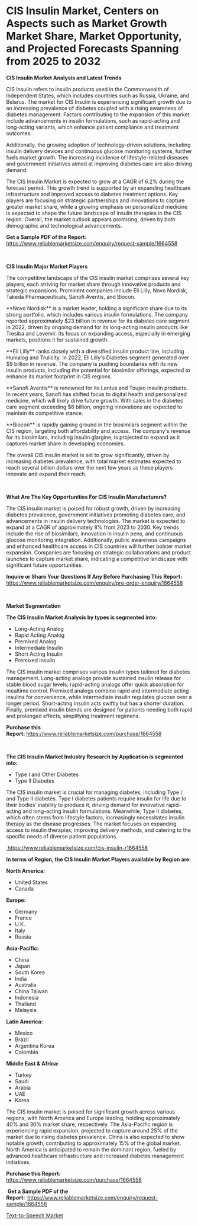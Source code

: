 <p><h1>CIS Insulin Market, Centers on Aspects such as Market Growth Market Share, Market Opportunity, and Projected Forecasts Spanning from 2025 to 2032</h1></p><p><strong>CIS Insulin Market Analysis and Latest Trends</strong></p>
<p><p>CIS Insulin refers to insulin products used in the Commonwealth of Independent States, which includes countries such as Russia, Ukraine, and Belarus. The market for CIS Insulin is experiencing significant growth due to an increasing prevalence of diabetes coupled with a rising awareness of diabetes management. Factors contributing to the expansion of this market include advancements in insulin formulations, such as rapid-acting and long-acting variants, which enhance patient compliance and treatment outcomes.</p><p>Additionally, the growing adoption of technology-driven solutions, including insulin delivery devices and continuous glucose monitoring systems, further fuels market growth. The increasing incidence of lifestyle-related diseases and government initiatives aimed at improving diabetes care are also driving demand.</p><p>The CIS Insulin Market is expected to grow at a CAGR of 6.2% during the forecast period. This growth trend is supported by an expanding healthcare infrastructure and improved access to diabetes treatment options. Key players are focusing on strategic partnerships and innovations to capture greater market share, while a growing emphasis on personalized medicine is expected to shape the future landscape of insulin therapies in the CIS region. Overall, the market outlook appears promising, driven by both demographic and technological advancements.</p></p>
<p><strong>Get a Sample PDF of the Report:&nbsp;</strong> <a href="https://www.reliablemarketsize.com/enquiry/request-sample/1664558?utm_campaign=3194&utm_medium=2&utm_source=Github&utm_content=ia&utm_term=23032025&utm_id=cis-insulin">https://www.reliablemarketsize.com/enquiry/request-sample/1664558</a></p>
<p>&nbsp;</p>
<p><strong>CIS Insulin Major Market Players</strong></p>
<p><p>The competitive landscape of the CIS insulin market comprises several key players, each striving for market share through innovative products and strategic expansions. Prominent companies include Eli Lilly, Novo Nordisk, Takeda Pharmaceuticals, Sanofi Aventis, and Biocon.</p><p>**Novo Nordisk** is a market leader, holding a significant share due to its strong portfolio, which includes various insulin formulations. The company reported approximately $23 billion in revenue for its diabetes care segment in 2022, driven by ongoing demand for its long-acting insulin products like Tresiba and Levemir. Its focus on expanding access, especially in emerging markets, positions it for sustained growth.</p><p>**Eli Lilly** ranks closely with a diversified insulin product line, including Humalog and Trulicity. In 2022, Eli Lilly's Diabetes segment generated over $9 billion in revenue. The company is pushing boundaries with its new insulin products, including the potential for biosimilar offerings, expected to enhance its market footprint in CIS regions.</p><p>**Sanofi Aventis** is renowned for its Lantus and Toujeo insulin products. In recent years, Sanofi has shifted focus to digital health and personalized medicine, which will likely drive future growth. With sales in the diabetes care segment exceeding $6 billion, ongoing innovations are expected to maintain its competitive stance.</p><p>**Biocon** is rapidly gaining ground in the biosimilars segment within the CIS region, targeting both affordability and access. The company's revenue for its biosimilars, including insulin glargine, is projected to expand as it captures market share in developing economies.</p><p>The overall CIS insulin market is set to grow significantly, driven by increasing diabetes prevalence, with total market estimates expected to reach several billion dollars over the next few years as these players innovate and expand their reach.</p></p>
<p>&nbsp;</p>
<p><strong>What Are The Key Opportunities For CIS Insulin Manufacturers?</strong></p>
<p><p>The CIS insulin market is poised for robust growth, driven by increasing diabetes prevalence, government initiatives promoting diabetes care, and advancements in insulin delivery technologies. The market is expected to expand at a CAGR of approximately 8% from 2023 to 2030. Key trends include the rise of biosimilars, innovation in insulin pens, and continuous glucose monitoring integration. Additionally, public awareness campaigns and enhanced healthcare access in CIS countries will further bolster market expansion. Companies are focusing on strategic collaborations and product launches to capture market share, indicating a competitive landscape with significant future opportunities.</p></p>
<p><strong>Inquire or Share Your Questions If Any Before Purchasing This Report:</strong> <a href="https://www.reliablemarketsize.com/enquiry/pre-order-enquiry/1664558?utm_campaign=3194&utm_medium=2&utm_source=Github&utm_content=ia&utm_term=23032025&utm_id=cis-insulin">https://www.reliablemarketsize.com/enquiry/pre-order-enquiry/1664558</a></p>
<p>&nbsp;</p>
<p><strong>Market Segmentation</strong></p>
<p><strong>The CIS Insulin Market Analysis by types is segmented into:</strong></p>
<p><ul><li>Long-Acting Analog</li><li>Rapid Acting Analog</li><li>Premixed Analog</li><li>Intermediate Insulin</li><li>Short Acting Insulin</li><li>Premixed Insulin</li></ul></p>
<p><p>The CIS insulin market comprises various insulin types tailored for diabetes management. Long-acting analogs provide sustained insulin release for stable blood sugar levels; rapid-acting analogs offer quick absorption for mealtime control. Premixed analogs combine rapid and intermediate acting insulins for convenience, while intermediate insulin regulates glucose over a longer period. Short-acting insulin acts swiftly but has a shorter duration. Finally, premixed insulin blends are designed for patients needing both rapid and prolonged effects, simplifying treatment regimens.</p></p>
<p><strong>Purchase this Report:&nbsp;</strong><a href="https://www.reliablemarketsize.com/purchase/1664558?utm_campaign=3194&utm_medium=2&utm_source=Github&utm_content=ia&utm_term=23032025&utm_id=cis-insulin">https://www.reliablemarketsize.com/purchase/1664558</a></p>
<p>&nbsp;</p>
<p><strong>The CIS Insulin Market Industry Research by Application is segmented into:</strong></p>
<p><ul><li>Type I and Other Diabetes</li><li>Type II Diabetes</li></ul></p>
<p><p>The CIS insulin market is crucial for managing diabetes, including Type I and Type II diabetes. Type I diabetes patients require insulin for life due to their bodies’ inability to produce it, driving demand for innovative rapid-acting and long-acting insulin formulations. Meanwhile, Type II diabetes, which often stems from lifestyle factors, increasingly necessitates insulin therapy as the disease progresses. The market focuses on expanding access to insulin therapies, improving delivery methods, and catering to the specific needs of diverse patient populations.</p></p>
<p><a href="https://www.reliablemarketsize.com/cis-insulin-r1664558?utm_campaign=3194&utm_medium=2&utm_source=Github&utm_content=ia&utm_term=23032025&utm_id=cis-insulin">&nbsp;https://www.reliablemarketsize.com/cis-insulin-r1664558</a></p>
<p><strong>In terms of Region, the CIS Insulin Market Players available by Region are:</strong></p>
<p>
    <p> <strong> North America: </strong>
        <ul>
            <li>United States</li>
            <li>Canada</li>
        </ul>
        </p> 
    <p> <strong> Europe: </strong>
        <ul>
            <li>Germany</li>
            <li>France</li>
            <li>U.K.</li>
            <li>Italy</li>
            <li>Russia</li>
        </ul>
        </p> 
    <p> <strong> Asia-Pacific: </strong>
        <ul>
            <li>China</li>
            <li>Japan</li>
            <li>South Korea</li>
            <li>India</li>
            <li>Australia</li>
            <li>China Taiwan</li>
            <li>Indonesia</li>
            <li>Thailand</li>
            <li>Malaysia</li>
        </ul>
        </p> 
    <p> <strong> Latin America: </strong>
        <ul>
            <li>Mexico</li>
            <li>Brazil</li>
            <li>Argentina Korea</li>
            <li>Colombia</li>
        </ul>
        </p> 
    <p> <strong> Middle East & Africa: </strong>
        <ul>
            <li>Turkey</li>
            <li>Saudi</li>
            <li>Arabia</li>
            <li>UAE</li>
            <li>Korea</li>
        </ul>
    </p>
    </p>
<p><p>The CIS insulin market is poised for significant growth across various regions, with North America and Europe leading, holding approximately 40% and 30% market share, respectively. The Asia-Pacific region is experiencing rapid expansion, projected to capture around 25% of the market due to rising diabetes prevalence. China is also expected to show notable growth, contributing to approximately 15% of the global market. North America is anticipated to remain the dominant region, fueled by advanced healthcare infrastructure and increased diabetes management initiatives.</p></p>
<p><strong>Purchase this Report: </strong><a href="https://www.reliablemarketsize.com/purchase/1664558?utm_campaign=3194&utm_medium=2&utm_source=Github&utm_content=ia&utm_term=23032025&utm_id=cis-insulin">https://www.reliablemarketsize.com/purchase/1664558</a></p>
<p>&nbsp;<strong>Get a Sample PDF of the Report:&nbsp;&nbsp;</strong><a href="https://www.reliablemarketsize.com/enquiry/request-sample/1664558?utm_campaign=3194&utm_medium=2&utm_source=Github&utm_content=ia&utm_term=23032025&utm_id=cis-insulin">https://www.reliablemarketsize.com/enquiry/request-sample/1664558</a></p>
<p><strong></strong></p>
<p><p><a href="https://github.com/voetzeszuh/Market-Research-Report-List-1/blob/main/text-to-speech-market.md?utm_campaign=3194&utm_medium=2&utm_source=Github&utm_content=ia&utm_term=23032025&utm_id=cis-insulin">Text-to-Speech Market</a></p></p>